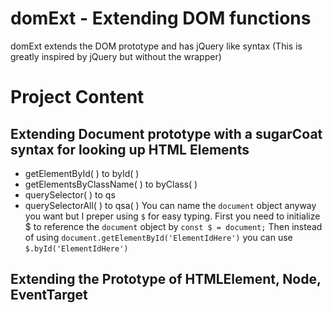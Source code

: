 # domExt - Extending DOM functions
domExt extends the DOM prototype and has jQuery like syntax (This is greatly inspired by jQuery but without the wrapper)

# Project Content
## Extending Document prototype with a sugarCoat syntax for looking up HTML Elements
- getElementById( ) to byId( )
- getElementsByClassName( ) to byClass( )
- querySelector( ) to qs
- querySelectorAll( ) to qsa( )
You can name the `document` object anyway you want but I preper using `$` for easy typing.
First you need to initialize $ to reference the `document` object by `const $ = document;`
Then instead of using `document.getElementById('ElementIdHere')` you can use `$.byId('ElementIdHere')`
## Extending the Prototype of HTMLElement, Node, EventTarget
